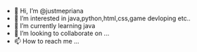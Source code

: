 - 👋 Hi, I’m @justmepriana
- 👀 I’m interested in java,python,html,css,game devloping etc..
- 🌱 I’m currently learning java
- 💞️ I’m looking to collaborate on ...
- 📫 How to reach me ...

<!---
justmepriana/justmepriana is a ✨ special ✨ repository because its `README.md` (this file) appears on your GitHub profile.
You can click the Preview link to take a look at your changes.
--->
